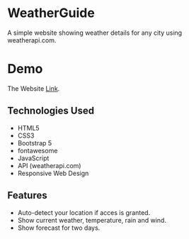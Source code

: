 # WeatherGuide

A simple website showing weather details for any city using weatherapi.com.

# Demo
The Website [Link](https://omarsamirr.github.io/WeatherGuide/).

## Technologies Used

* HTML5
* CSS3
* Bootstrap 5
* fontawesome
* JavaScript
* API (weatherapi.com)
* Responsive Web Design

## Features

* Auto-detect your location if acces is granted.
* Show current weather, temperature, rain and wind.
* Show forecast for two days.

